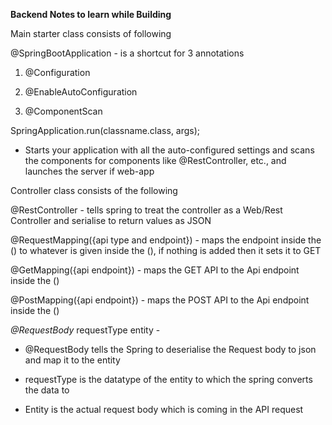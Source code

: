 **Backend Notes to learn while Building**

Main starter class consists of following

@SpringBootApplication - is a shortcut for 3 annotations 

1.  @Configuration
    
2.  @EnableAutoConfiguration
    
3.  @ComponentScan
    

SpringApplication.run(classname.class, args);

*   Starts your application with all the auto-configured settings and scans the components for components like @RestController, etc., and launches the server if web-app
    

Controller class consists of the following

@RestController - tells spring to treat the controller as a Web/Rest Controller and serialise to return values as JSON

@RequestMapping({api type and endpoint}) - maps the endpoint inside the () to whatever is given inside the (), if nothing is added then it sets it to GET

@GetMapping({api endpoint}) - maps the GET API to the Api endpoint inside the ()

@PostMapping({api endpoint}) - maps the POST API to the Api endpoint inside the ()

_@RequestBody_ requestType entity -

*   @RequestBody tells the Spring to deserialise the Request body to json and map it to the entity
    
*   requestType is the datatype of the entity to which the spring converts the data to
    
*   Entity is the actual request body which is coming in the API request
